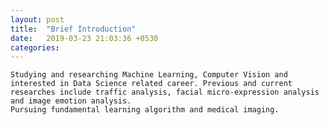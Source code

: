```yaml
---
layout: post
title:  "Brief Introduction"
date:   2019-03-23 21:03:36 +0530
categories:
---
```

```
Studying and researching Machine Learning, Computer Vision and interested in Data Science related career. Previous and current researches include traffic analysis, facial micro-expression analysis and image emotion analysis. 
Pursuing fundamental learning algorithm and medical imaging.
```
<!-- ```javascript
// require 'jekyll-timeago'
// include Jekyll:Timeago

const Razorpay = require('razorpay');

let rzp = Razorpay({
	key_id: 'KEY_ID',
	secret: 'name'
});

// capture request
rzp.capture(payment_id, cost)
	.then(function (data) {
		return 2;
	})
``` -->

<!-- Check out the [Jekyll docs][jekyll-docs] for more info on how to get the most out of Jekyll. File all bugs/feature requests at [Jekyll’s GitHub repo][jekyll-gh]. If you have questions, you can ask them on [Jekyll Talk][jekyll-talk].

[jekyll-docs]: https://jekyllrb.com/docs/home
[jekyll-gh]:   https://github.com/jekyll/jekyll
[jekyll-talk]: https://talk.jekyllrb.com/
 -->